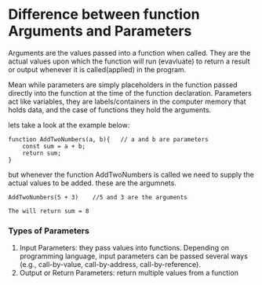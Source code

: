 # Difference between function Arguments and Parameters
Arguments are the values passed into a function when called. They are the actual values upon which the function will run (evavluate) to return a result or output whenever it is called(applied) in the program.

Mean while parameters are simply placeholders in the function passed directly into the function at the time of the function declaration. 
Parameters act like variables, they are labels/containers in the computer memory that holds data, and the case of functions they hold the arguments.

lets take a look at the example below:

``` 
function AddTwoNumbers(a, b){   // a and b are parameters
    const sum = a + b;
    return sum;
}
```


but whenever the function AddTwoNumbers is called we need to supply the actual values to be added. these are the argumnets.

```
AddTwoNumbers(5 + 3)    //5 and 3 are the arguments

The will return sum = 8
```
### Types of Parameters
1. Input Parameters: they pass values into functions. Depending on programming language, input parameters can be passed several ways (e.g., call-by-value, call-by-address, call-by-reference).
2. Output or Return Parameters:  return multiple values from a function